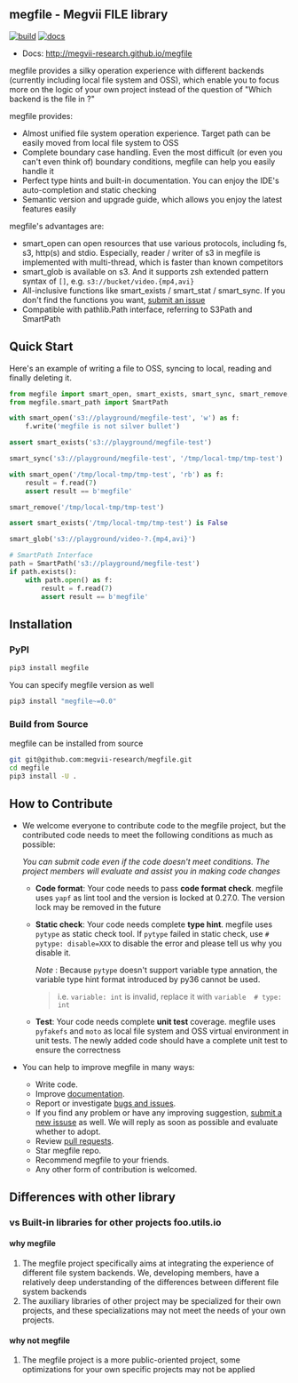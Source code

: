 megfile - Megvii FILE library
---------------------------

[![build](https://github.com/megvii-research/megfile/actions/workflows/on-push.yaml/badge.svg?branch=main)](https://github.com/megvii-research/megfile/actions/workflows/on-push.yaml)
[![docs](https://github.com/megvii-research/megfile/actions/workflows/publish-docs.yml/badge.svg)](https://github.com/megvii-research/megfile/actions/workflows/publish-docs.yml)

* Docs: http://megvii-research.github.io/megfile

megfile provides a silky operation experience with different backends (currently including local file system and OSS), which enable you to focus more on the logic of your own project instead of the question of "Which backend is the file in ?"

megfile provides:

* Almost unified file system operation experience. Target path can be easily moved from local file system to OSS
* Complete boundary case handling. 
Even the most difficult (or even you can't even think of) boundary conditions, megfile can help you easily handle it
* Perfect type hints and built-in documentation. You can enjoy the IDE's auto-completion and static checking
* Semantic version and upgrade guide, which allows you enjoy the latest features easily

megfile's advantages are:

* smart_open can open resources that use various protocols, including fs, s3, http(s) and stdio. Especially, reader / writer of s3  in megfile is implemented with multi-thread, which is faster than known competitors
* smart_glob is available on s3. And it supports zsh extended pattern syntax of `[]`, e.g. `s3://bucket/video.{mp4,avi}`
* All-inclusive functions like smart_exists / smart_stat / smart_sync. If you don't find the functions you want, [submit an issue](https://github.com/megvii-research/megfile/issues)
* Compatible with pathlib.Path interface, referring to S3Path and SmartPath

## Quick Start

Here's an example of writing a file to OSS, syncing to local, reading and finally deleting it.

```python
from megfile import smart_open, smart_exists, smart_sync, smart_remove, smart_glob
from megfile.smart_path import SmartPath

with smart_open('s3://playground/megfile-test', 'w') as f:
    f.write('megfile is not silver bullet')

assert smart_exists('s3://playground/megfile-test')

smart_sync('s3://playground/megfile-test', '/tmp/local-tmp/tmp-test')

with smart_open('/tmp/local-tmp/tmp-test', 'rb') as f:
    result = f.read(7)
    assert result == b'megfile'

smart_remove('/tmp/local-tmp/tmp-test')

assert smart_exists('/tmp/local-tmp/tmp-test') is False

smart_glob('s3://playground/video-?.{mp4,avi}')

# SmartPath Interface
path = SmartPath('s3://playground/megfile-test')
if path.exists():
    with path.open() as f:
        result = f.read(7)
        assert result == b'megfile'
```

## Installation

### PyPI

```bash
pip3 install megfile
```

You can specify megfile version as well
```bash
pip3 install "megfile~=0.0"
```

### Build from Source

megfile can be installed from source
```bash
git git@github.com:megvii-research/megfile.git
cd megfile
pip3 install -U .
```

## How to Contribute
* We welcome everyone to contribute code to the megfile project, but the contributed code needs to meet the following conditions as much as possible:
    
    *You can submit code even if the code doesn't meet conditions. The project members will evaluate and assist you in making code changes*

    * **Code format**: Your code needs to pass **code format check**. megfile uses `yapf` as lint tool and the version is locked at 0.27.0. The version lock may be removed in the future
    * **Static check**: Your code needs complete **type hint**. megfile uses `pytype` as static check tool. If `pytype` failed in static check, use `# pytype: disable=XXX` to disable the error and please tell us why you disable it.

        *Note* : Because `pytype` doesn't support variable type annation, the variable type hint format introduced by py36 cannot be used.
        > i.e. `variable: int` is invalid, replace it with `variable  # type: int`

    * **Test**: Your code needs complete **unit test** coverage. megfile uses `pyfakefs` and `moto` as local file system and OSS virtual environment in unit tests. The newly added code should have a complete unit test to ensure the correctness

* You can help to improve megfile in many ways:
    * Write code.
    * Improve [documentation](https://github.com/megvii-research/megfile/blob/main/docs).
    * Report or investigate [bugs and issues](https://github.com/megvii-research/megfile/issues).
    * If you find any problem or have any improving suggestion, [submit a new issuse](https://github.com/megvii-research/megfile/issues) as well. We will reply as soon as possible and evaluate whether to adopt.
    * Review [pull requests](https://github.com/megvii-research/megfile/pulls).
    * Star megfile repo.
    * Recommend megfile to your friends.
    * Any other form of contribution is welcomed.

## Differences with other library

### vs Built-in libraries for other projects foo.utils.io
#### why megfile
1. The megfile project specifically aims at integrating the experience of different file system backends. We, developing members, have a relatively deep understanding of the differences between different file system backends
2. The auxiliary libraries of other project may be specialized for their own projects, and these specializations may not meet the needs of your own projects.

#### why not megfile
1. The megfile project is a more public-oriented project, some optimizations for your own specific projects may not be applied
